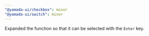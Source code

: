 ```yaml
---
"@yamada-ui/checkbox": minor
"@yamada-ui/switch": minor
---
```


Expanded the function so that it can be selected with the `Enter` key.
